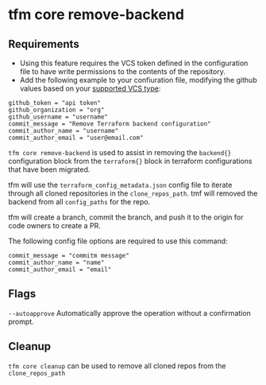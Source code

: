 # tfm core remove-backend

## Requirements

- Using this feature requires the VCS token defined in the configuration file to have write permissions to the contents of the repository.
- Add the following example to your confiuration file, modifying the github values based on your [supported VCS type](../migration/supported-vcs.md):

```
github_token = "api token"
github_organization = "org"
github_username = "username"
commit_message = "Remove Terraform backend configuration"
commit_author_name = "username"
commit_author_email = "user@email.com"
```

`tfm core remove-backend` is used to assist in removing the `backend{}` configuration block from the `terraform{}` block in terraform configurations that have been migrated.

tfm will use the `terraform_config_metadata.json` config file to iterate through all cloned repositories in the `clone_repos_path`. tmf will removed the backend from all `config_paths` for the repo.

tfm will create a branch, commit the branch, and push it to the origin for code owners to create a PR.

The following config file options are required to use this command:

```hcl
commit_message = "commitm message"
commit_author_name = "name"
commit_author_email = "email"
```


## Flags 

`--autoapprove` Automatically approve the operation without a confirmation prompt.

## Cleanup

`tfm core cleanup` can be used to remove all cloned repos from the `clone_repos_path`

